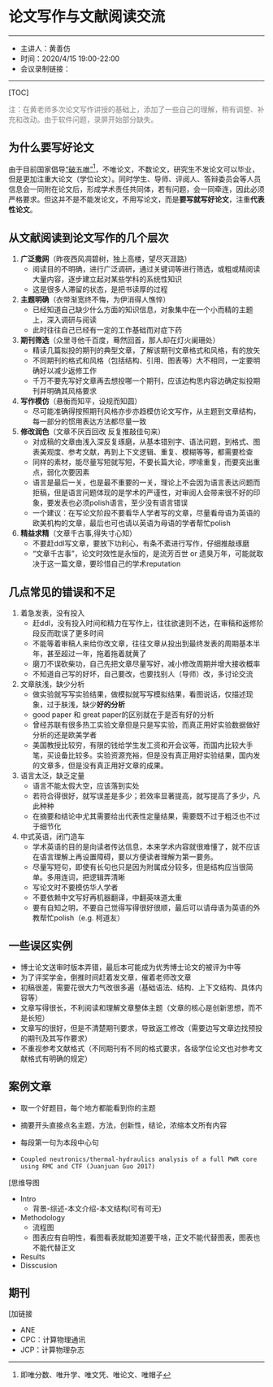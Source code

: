 # 论文写作与文献阅读交流
---
- 主讲人：黄善仿
- 时间：2020/4/15 19:00-22:00
- 会议录制链接：
---
[TOC]

<font color=gray>
注：在黄老师多次论文写作讲授的基础上，添加了一些自己的理解，稍有调整、补充和改动。由于软件问题，录屏开始部分缺失。
</font>

## 为什么要写好论文
由于目前国家倡导[“破五唯”](https://baijiahao.baidu.com/s?id=1631241604261741671&wfr=spider&for=pc)[^1]，不唯论文，不数论文，研究生不发论文可以毕业，但是更加注重大论文（学位论文）。同时学生、导师、评阅人、答辩委员会等人员信息会一同附在论文后，形成学术责任共同体，若有问题，会一同牵连，因此必须严格要求。但这并不是不能发论文，不用写论文，而是**要写就写好论文**，注重**代表性论文**。
[^1]:即唯分数、唯升学、唯文凭、唯论文、唯帽子

## 从文献阅读到论文写作的几个层次
1. **广泛撒网**（昨夜西风凋碧树，独上高楼，望尽天涯路）
   - 阅读目的不明确，进行广泛调研，通过关键词等进行筛选，或粗或精阅读大量内容，逐步建立起对某些学科的系统性知识
   - 这是很多人滞留的状态，是把书读厚的过程
2. **主题明确**（衣带渐宽终不悔，为伊消得人憔悴）
   - 已经知道自己缺少什么方面的知识信息，对象集中在一个小而精的主题上，深入调研与阅读
   - 此时往往自己已经有一定的工作基础而对症下药
3. **期刊筛选**（众里寻他千百度，蓦然回首，那人却在灯火阑珊处）
   - 精读几篇拟投的期刊的典型文章，了解该期刊文章格式和风格，有的放矢
   - 不同期刊的格式和风格（包括结构、引用、图表等）大不相同，一定要明确好以减少返修工作
   - 千万不要先写好文章再去想投哪一个期刊，应该边构思内容边确定拟投期刊并明确其风格要求
4. **写作模仿**（悬衡而知平，设规而知圆）
   - 尽可能准确得按照期刊风格亦步亦趋模仿论文写作，从主题到文章结构，每一部分的惯用表达方法都尽量一致
5. **修改润色**（文章不厌百回改 反复推敲佳句来）
   - 对成稿的文章由浅入深反复琢磨，从基本错别字、语法问题，到格式、图表美观度、参考文献，再到上下文逻辑、重复、模糊等等，都需要检查
   - 同样的素材，能尽量写短就写短，不要长篇大论，啰嗦重复，而要突出重点，弱化次要因素
   - 语言是最后一关，也是最不重要的一关，理论上不会因为语言表达问题而拒稿，但是语言问题体现的是学术的严谨性，对审阅人会带来很不好的印象，要发表也必须polish语言，至少没有语言错误
   - 一个建议：在写论文阶段不要看华人学者写的文章，尽量看母语为英语的欧美机构的文章，最后也可也请以英语为母语的学者帮忙polish
6. **精益求精**（文章千古事,得失寸心知）
   - 不要赶ddl写文章，要放下功利心，有条不紊进行写作，仔细推敲琢磨
   - “文章千古事”，论文时效性是永恒的，是流芳百世 or 遗臭万年，可能就取决于这一篇文章，要珍惜自己的学术reputation

## 几点常见的错误和不足
1. 着急发表，没有投入
   - 赶ddl，没有投入时间和精力在写作上，往往欲速则不达，在审稿和返修阶段反而耽误了更多时间
   - 不能等着审稿人来给你改文章，往往文章从投出到最终发表的周期基本半年，甚至超过一年，拖着拖着就黄了
   - 磨刀不误砍柴功，自己先把文章尽量写好，减小修改周期并增大接收概率
   - 不知道自己写的好坏，自己要改，也要找别人（导师）改，多讨论交流
2. 文章肤浅，缺少分析
   - 做实验就写写实验结果，做模拟就写写模拟结果，看图说话，仅描述现象，过于肤浅，缺少**好的分析**
   - good paper 和 great paper的区别就在于是否有好的分析
   - 曾经苏联有很多热工实验文章但是只是写实验，而真正用好实验数据做好分析的还是欧美学者
   - 美国教授比较穷，有限的钱给学生发工资和开会议等，而国内比较大手笔，买设备比较多。实验资源充裕，但是没有真正用好实验结果，国内发的文章多，但是没有真正用好文章的成果。
3. 语言太泛，缺乏定量
   - 语言不能太假大空，应该落到实处
   - 若符合得很好，就写误差是多少；若效率显著提高，就写提高了多少，凡此种种
   - 在摘要和结论中尤其需要给出代表性定量结果，需要既不过于粗泛也不过于细节化
4. 中式英语，闭门造车
   - 学术英语的目的是向读者传达信息，本来学术内容就很难懂了，就不应该在语言理解上再设置障碍，要以方便读者理解为第一要务。
   - 尽量写短句，即使有长句也只是因为附属成分较多，但是结构应当很简单。多用连词，把逻辑弄清晰
   - 写论文时不要模仿华人学者
   - 不要依赖中文写好再机器翻译，中翻英味道太重
   - 要有自知之明，不要自己觉得写得很好很顺，最后可以请母语为英语的外教帮忙polish（e.g. 柯道友）

## 一些误区实例
- 博士论文送审时版本弄错，最后本可能成为优秀博士论文的被评为中等
- 为了评奖学金，倒推时间赶着发文章，催着老师改文章
- 初稿很差，需要花很大力气改很多遍（基础语法、结构、上下文结构、具体内容等）
- 文章写得很长，不利阅读和理解文章整体主题（文章的核心是创新思想，而不是长短）
- 文章写的很好，但是不清楚期刊要求，导致返工修改（需要边写文章边找预投的期刊及其写作要求）
- 不重视参考文献格式（不同期刊有不同的格式要求，各级学位论文也对参考文献格式有明确的规定）

## 案例文章
- 取一个好题目，每个地方都能看到你的主题
- 摘要开头直接点名主题，方法，创新性，结论，浓缩本文所有内容
- 每段第一句为本段中心句



- ```Coupled neutronics/thermal-hydraulics analysis of a full PWR core using RMC and CTF (Juanjuan Guo 2017)```








[思维导图
- Intro
  - 背景-综述-本文介绍-本文结构(可有可无)
- Methodology
  - 流程图
  - 图表应有自明性，看图看表就能知道要干啥，正文不能代替图表，图表也不能代替正文
- Results
- Disscusion

## 期刊
[加链接
- ANE
- CPC：计算物理通讯
- JCP：计算物理杂志